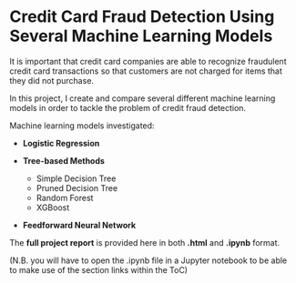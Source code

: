 # Credit Card Fraud Detection Using Several Machine Learning Models
It is important that credit card companies are able to recognize fraudulent credit card transactions so that customers are not charged for items that they did not purchase. 

In this project, I create and compare several different machine learning models in order to tackle the problem of credit fraud detection.

Machine learning models investigated:
- **Logistic Regression**

- **Tree-based Methods**
  - Simple Decision Tree
  - Pruned Decision Tree
  - Random Forest
  - XGBoost

- **Feedforward Neural Network**



The **full project report** is provided here in both **.html** and **.ipynb** format.

(N.B. you will have to open the .ipynb file in a Jupyter notebook to be able to make use of the section links within the ToC)
